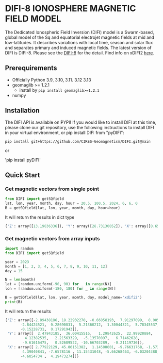 # DIFI-8 IONOSPHERE MAGNETIC FIELD MODEL

The Dedicated Ionospheric Field Inversion (DIFI) model is a Swarm-based, global model of the Sq and equatorial electrojet magnetic fields at mid and low-latitudes. It describes variations with local time, season and solar flux and separates primary and induced magnetic fields.
The latest version of DIFI is DIFI-8. Please see the [DIFI-8](https://geomag.colorado.edu/index.php/node/785) for the detail. Find info on xDIFI2 [here](https://geomag.colorado.edu/index.php/node/786).

## Prerequirements

- Officially Python 3.9, 3.10, 3.11. 3.12 3.13
- geomaglib >= 1.2.1
  - install by `pip install geomaglib>=1.2.1`
- numpy 


## Installation
The DIFI API is available on PYPI! If you would like to install DIFI at this time, please clone our git repository, use the following instructions to install DIFI in your virtual environment, or pip install DIFI from "pyDIFI":

`pip install git+https://github.com/CIRES-Geomagnetism/DIFI.git@main`

or

'pip install pyDIFI'

## Quick Start

### Get magnetic vectors from single point

```python
from DIFI import getSQfield
lat, lon, year, month, day, hour = 20.5, 100.5, 2024, 6, 6, 0
B = getSQfield(lat, lon, year, month, day, hour=hour)
```

It will return the results in dict type
```python
{'Z': array([13.19036336]), 'Y': array([28.73130052]), 'X': array([0.65322314])}
```
### Get magnetic vectors from array inputs 

```python
import random
from DIFI import getSQfield

year = 2023
month = [1, 2, 3, 4, 5, 6, 7, 8, 9, 10, 11, 12]
day = 15

N = len(month)
lat = [random.uniform(-90, 90) for _ in range(N)]
lon = [random.uniform(-180, 180) for _ in range(N)]

B = getSQfield(lat, lon, year, month, day, model_name="xdifi2")
print(B)
```
It will return the results
```python
{'Z': array([-2.89438186, 18.22932278, -0.66058193,  7.91297099,  8.00560867,
       -2.84424521,  0.28690831,  5.21360212,  1.30044321,  5.78345537,
       -0.15228731,  0.17291943]), 
 'Y': array([  2.47943185,  36.00415516,   1.29842625,  22.99920884,
         4.12382535,   2.21563329,  -5.13570097,   6.71462628,
        -9.61616475,   0.52689522, -10.66703289,  -0.21119736]), 
 'X': array([ 2.77922129, 45.06151382,  1.14500601, -9.76631768, -1.57326838,
        4.39040841, -7.6578116 , 11.15431048, -5.66268463, -6.03204388,
       -4.6054734 ,  4.19473274])}
```

